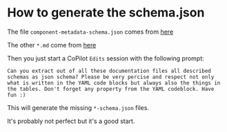 # How to generate the schema.json

The file `component-metadata-schema.json` comes from [here](https://github.com/dapr/components-contrib/blob/main/component-metadata-schema.json)

The other `*.md` come from [here](https://github.com/dapr/docs/tree/v1.14/daprdocs/content/en/reference/resource-specs)

Then you just start a CoPilot `Edits` session with the following prompt:

```
Can you extract out of all these documentation files all described schemas as json schema? Please be very percise and respect not only what is written in the YAML code blocks but always also the things in the tables. Don't forget any property from the YAML codeblock. Have fun :)
```

This will generate the missing `*-schema.json` files.

It's probably not perfect but it's a good start.
